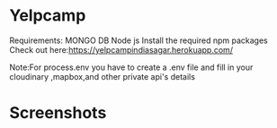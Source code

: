 # Yelpcamp

Requirements:
MONGO DB
Node js
Install the required npm packages
Check out here:https://yelpcampindiasagar.herokuapp.com/

Note:For process.env you have to create a .env file and fill in your cloudinary ,mapbox,and other private api's details

# Screenshots
